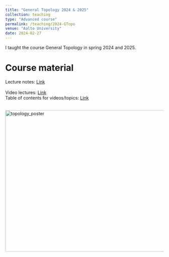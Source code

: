 ```yaml
---
title: "General Topology 2024 & 2025"
collection: teaching
type: "Advanced course"
permalink: /teaching/2024-GTopo
venue: "Aalto University"
date: 2024-02-27
---
```


I taught the course General Topology in spring 2024 and 2025.

Course material
======

Lecture notes: [Link](https://atkoski.fi/files/topology.pdf) <br> <br>
Video lectures: [Link](https://www.youtube.com/playlist?list=PLKnTm7UeIVwfqN7vxn3a-O1V-f_Z8zfs3) <br>
Table of contents for videos/topics: [Link](https://atkoski.fi/files/GTtoc.html)

<br>
<img src="https://atkoski.fi/files/topoposter.png" alt="topology_poster" width=600 height=450> 
